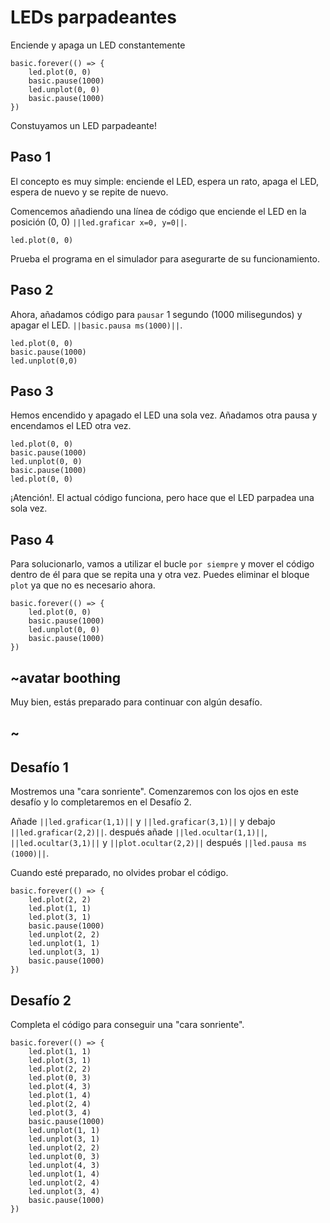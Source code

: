 # LEDs parpadeantes

Enciende y apaga un LED constantemente

```sim
basic.forever(() => {
    led.plot(0, 0)
    basic.pause(1000)
    led.unplot(0, 0)
    basic.pause(1000)
})
```
Constuyamos un LED parpadeante!

## Paso 1

El concepto es muy simple: enciende el LED, espera un rato, apaga el LED, espera de nuevo y se repite de nuevo.

Comencemos añadiendo una línea de código que enciende el LED en la posición (0, 0) ``||led.graficar x=0, y=0||``.

```blocks
led.plot(0, 0)
```

Prueba el programa en el simulador para asegurarte de su funcionamiento.

## Paso 2
Ahora, añadamos código para `pausar` 1 segundo (1000 milisegundos) y apagar el LED. ``||basic.pausa ms(1000)||``.

```blocks
led.plot(0, 0)
basic.pause(1000)
led.unplot(0,0)
```
## Paso 3
Hemos encendido y apagado el LED una sola vez. Añadamos otra pausa y encendamos el LED otra vez.

```blocks
led.plot(0, 0)
basic.pause(1000)
led.unplot(0, 0)
basic.pause(1000)
led.plot(0, 0)
```

¡Atención!. El actual código funciona, pero hace que el LED parpadea una sola vez.

## Paso 4

Para solucionarlo, vamos a utilizar el bucle `por siempre` y mover el código dentro de él para que se repita una y otra vez. Puedes eliminar el bloque `plot` ya que no es necesario ahora.

```blocks
basic.forever(() => {
    led.plot(0, 0)
    basic.pause(1000)
    led.unplot(0, 0)
    basic.pause(1000)
})
```

## ~avatar boothing

Muy bien, estás preparado para continuar con algún desafío.

## ~

## Desafío 1

Mostremos una "cara sonriente". Comenzaremos con los ojos en este desafío y lo completaremos en el Desafío 2.

Añade ``||led.graficar(1,1)||`` y ``||led.graficar(3,1)||`` y debajo ``||led.graficar(2,2)||``. después añade ``||led.ocultar(1,1)||``, ``||led.ocultar(3,1)||`` y ``||plot.ocultar(2,2)||`` después ``||led.pausa ms (1000)||``.

Cuando esté preparado, no olvides probar el código.

```blocks
basic.forever(() => {
    led.plot(2, 2)
    led.plot(1, 1)
    led.plot(3, 1)
    basic.pause(1000)
    led.unplot(2, 2)
    led.unplot(1, 1)
    led.unplot(3, 1)
    basic.pause(1000)
})
```

## Desafío 2

Completa el código para conseguir una "cara sonriente".

```sim
basic.forever(() => {
    led.plot(1, 1)
    led.plot(3, 1)
    led.plot(2, 2)
    led.plot(0, 3)
    led.plot(4, 3)
    led.plot(1, 4)
    led.plot(2, 4)
    led.plot(3, 4)
    basic.pause(1000)
    led.unplot(1, 1)
    led.unplot(3, 1)
    led.unplot(2, 2)
    led.unplot(0, 3)
    led.unplot(4, 3)
    led.unplot(1, 4)
    led.unplot(2, 4)
    led.unplot(3, 4)
    basic.pause(1000)
})
```